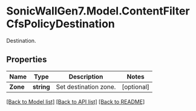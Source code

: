 # SonicWallGen7.Model.ContentFilterCfsPolicyDestination
Destination.

## Properties

Name | Type | Description | Notes
------------ | ------------- | ------------- | -------------
**Zone** | **string** | Set destination zone. | [optional] 

[[Back to Model list]](../README.md#documentation-for-models) [[Back to API list]](../README.md#documentation-for-api-endpoints) [[Back to README]](../README.md)

